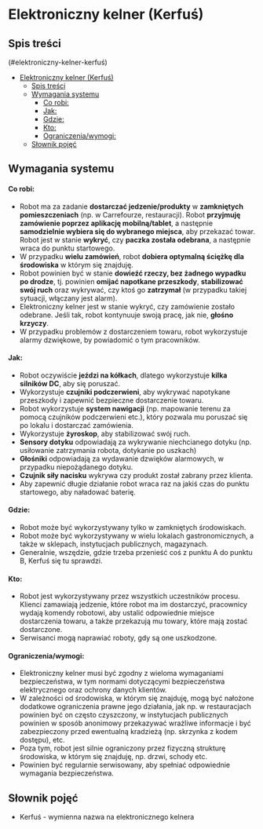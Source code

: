 # Elektroniczny kelner (Kerfuś)

## Spis treści

(#elektroniczny-kelner-kerfuś)

- [Elektroniczny kelner (Kerfuś)](#elektroniczny-kelner-kerfuś)
  - [Spis treści](#spis-treści)
  - [Wymagania systemu](#wymagania-systemu)
      - [Co robi:](#co-robi)
      - [Jak:](#jak)
      - [Gdzie:](#gdzie)
      - [Kto:](#kto)
      - [Ograniczenia/wymogi:](#ograniczeniawymogi)
  - [Słownik pojęć](#słownik-pojęć)

## Wymagania systemu

#### Co robi:

- Robot ma za zadanie **dostarczać jedzenie/produkty** w **zamkniętych pomieszczeniach** (np. w Carrefourze, restauracji). Robot **przyjmuję zamówienie poprzez aplikację mobilną/tablet**, a następnie **samodzielnie wybiera się do wybranego miejsca**, aby przekazać towar. Robot jest w stanie **wykryć**, czy **paczka została odebrana**, a następnie wraca do punktu startowego.
- W przypadku **wielu zamówień**, robot **dobiera optymalną ściężkę dla środowiska** w którym się znajduję.
- Robot powinien być w stanie **dowieźć rzeczy, bez żadnego wypadku po drodze**, tj. powinien **omijać napotkane przeszkody**, **stabilizować swój ruch** oraz wykrywać, czy ktoś go **zatrzymał** (w przypadku takiej sytuacji, włączany jest alarm).
- Elektroniczny kelner jest w stanie wykryć, czy zamówienie zostało odebrane. Jeśli tak, robot kontynuuje swoją pracę, jak nie, **głośno krzyczy**.
- W przypadku problemów z dostarczeniem towaru, robot wykorzystuje alarmy dzwiękowe, by powiadomić o tym pracowników.

#### Jak:

- Robot oczywiście **jeździ na kółkach**, dlatego wykorzystuje **kilka silników DC**, aby się poruszać.
- Wykorzystuje **czujniki podczerwieni**, aby wykrywać napotykane przeszkody i zapewnić bezpieczne dostarczenie towaru.
- Robot wykorzystuje **system nawigacji** (np. mapowanie terenu za pomocą czujników podczerwieni etc.), który pozwala mu poruszać się po lokalu i dostarczać zamówienia.
- Wykorzystuje **żyroskop**, aby stabilizować swój ruch.
- **Sensory dotyku** odpowiadają za wykrywanie niechcianego dotyku (np. usiłowanie zatrzymania robota, dotykanie po uszkach)
- **Głośniki** odpowiadają za wydawanie dzwięków alarmowych, w przypadku niepożądanego dotyku.
- **Czujnik siły nacisku** wykrywa czy produkt został zabrany przez klienta.
- Aby zapewnić długie działanie robot wraca raz na jakiś czas do punktu startowego, aby naładować baterię.

#### Gdzie:

- Robot może być wykorzystywany tylko w zamkniętych środowiskach.
- Robot może być wykorzystywany w wielu lokalach gastronomicznych, a także w sklepach, instytucjach publicznych, magazynach.
- Generalnie, wszędzie, gdzie trzeba przenieść coś z punktu A do punktu B, Kerfuś się tu sprawdzi.

#### Kto:

- Robot jest wykorzystywany przez wszystkich uczestników procesu. Klienci zamawiają jedzenie, które robot ma im dostarczyć, pracownicy wydają komendy robotowi, aby ustalić odpowiednie miejsce dostarczenia towaru, a także przekazują mu towary, które mają zostać dostarczone.
- Serwisanci mogą naprawiać roboty, gdy są one uszkodzone.

#### Ograniczenia/wymogi:

- Elektroniczny kelner musi być zgodny z wieloma wymaganiami bezpieczeństwa, w tym normami dotyczącymi bezpieczeństwa elektrycznego oraz ochrony danych klientów.
- W zależności od środowiska, w którym się znajduję, mogą być nałożone dodatkowe ograniczenia prawne jego działania, jak np. w restauracjach powinien być on często czyszczony, w instytucjach publicznych powinien w sposób anonimowy przekazywać wrażliwe informacje i być zabezpieczony przed ewentualną kradzieżą (np. skrzynka z kodem dostępu), etc.
- Poza tym, robot jest silnie ograniczony przez fizyczną strukturę środowiska, w którym się znajduję, np. drzwi, schody etc.
- Powinien być regularnie serwisowany, aby spełniać odpowiednie wymagania bezpieczeństwa.

## Słownik pojęć

- Kerfuś - wymienna nazwa na elektronicznego kelnera
